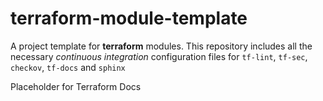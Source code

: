 # terraform-module-template

A project template for **terraform** modules. This repository includes all the necessary _continuous integration_ configuration files for `tf-lint`, `tf-sec`, `checkov`, `tf-docs` and `sphinx`

<!-- BEGIN_TF_DOCS -->
  Placeholder for Terraform Docs
<!-- END_TF_DOCS -->